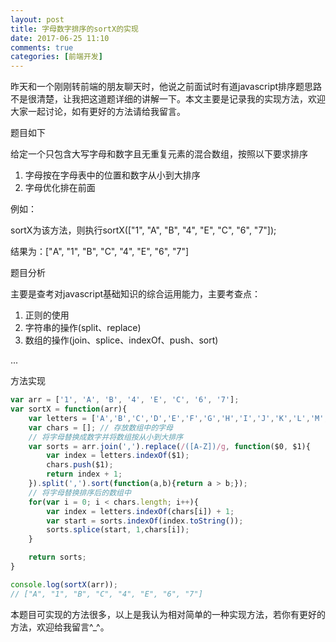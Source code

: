 ```yaml
---
layout: post
title: 字母数字排序的sortX的实现
date: 2017-06-25 11:10
comments: true
categories: [前端开发]
---
```


昨天和一个刚刚转前端的朋友聊天时，他说之前面试时有道javascript排序题思路不是很清楚，让我把这道题详细的讲解一下。本文主要是记录我的实现方法，欢迎大家一起讨论，如有更好的方法请给我留言。

题目如下

给定一个只包含大写字母和数字且无重复元素的混合数组，按照以下要求排序

1. 字母按在字母表中的位置和数字从小到大排序
2. 字母优化排在前面

例如：

sortX为该方法，则执行sortX(["1", "A", "B", "4", "E", "C", "6", "7"]);

结果为：["A", "1", "B", "C", "4", "E", "6", "7"]

题目分析

主要是查考对javascript基础知识的综合运用能力，主要考查点：

1. 正则的使用
2. 字符串的操作(split、replace)
3. 数组的操作(join、splice、indexOf、push、sort)

...

方法实现

```js
var arr = ['1', 'A', 'B', '4', 'E', 'C', '6', '7'];
var sortX = function(arr){
	var letters = ['A','B','C','D','E','F','G','H','I','J','K','L','M','N','O','P','Q','R','S','T','U','V','W','X','Y','Z'];
	var chars = []; // 存放数组中的字母
	// 将字母替换成数字并将数组按从小到大排序
	var sorts = arr.join(',').replace(/([A-Z])/g, function($0, $1){
		var index = letters.indexOf($1);
		chars.push($1);
		return index + 1;
	}).split(',').sort(function(a,b){return a > b;});
	// 将字母替换排序后的数组中
	for(var i = 0; i < chars.length; i++){
		var index = letters.indexOf(chars[i]) + 1;
		var start = sorts.indexOf(index.toString());
		sorts.splice(start, 1,chars[i]);
	}

	return sorts;
}

console.log(sortX(arr));
// ["A", "1", "B", "C", "4", "E", "6", "7"]
```

本题目可实现的方法很多，以上是我认为相对简单的一种实现方法，若你有更好的方法，欢迎给我留言^_^。


